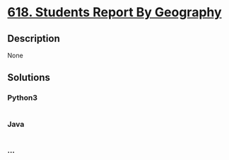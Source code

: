 # [618. Students Report By Geography](https://leetcode.com/problems/students-report-by-geography)

## Description
None


## Solutions


### Python3

```python

```

### Java

```java

```

### ...
```

```
